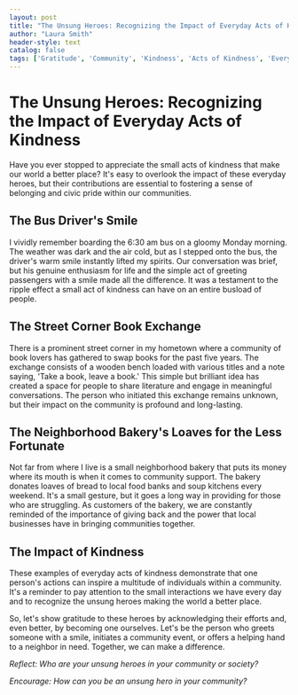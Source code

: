 ```yaml
---
layout: post
title: "The Unsung Heroes: Recognizing the Impact of Everyday Acts of Kindness"
author: "Laura Smith"
header-style: text
catalog: false
tags: ['Gratitude', 'Community', 'Kindness', 'Acts of Kindness', 'Everyday Heroes', 'Civic Pride', 'Sense of Belonging', 'Book Exchange', 'Giving Back']
---
```


# The Unsung Heroes: Recognizing the Impact of Everyday Acts of Kindness

Have you ever stopped to appreciate the small acts of kindness that make our world a better place? It's easy to overlook the impact of these everyday heroes, but their contributions are essential to fostering a sense of belonging and civic pride within our communities.

## The Bus Driver's Smile
I vividly remember boarding the 6:30 am bus on a gloomy Monday morning. The weather was dark and the air cold, but as I stepped onto the bus, the driver's warm smile instantly lifted my spirits. Our conversation was brief, but his genuine enthusiasm for life and the simple act of greeting passengers with a smile made all the difference. It was a testament to the ripple effect a small act of kindness can have on an entire busload of people.

## The Street Corner Book Exchange
There is a prominent street corner in my hometown where a community of book lovers has gathered to swap books for the past five years. The exchange consists of a wooden bench loaded with various titles and a note saying, 'Take a book, leave a book.' This simple but brilliant idea has created a space for people to share literature and engage in meaningful conversations. The person who initiated this exchange remains unknown, but their impact on the community is profound and long-lasting.

## The Neighborhood Bakery's Loaves for the Less Fortunate
Not far from where I live is a small neighborhood bakery that puts its money where its mouth is when it comes to community support. The bakery donates loaves of bread to local food banks and soup kitchens every weekend. It's a small gesture, but it goes a long way in providing for those who are struggling. As customers of the bakery, we are constantly reminded of the importance of giving back and the power that local businesses have in bringing communities together.

## The Impact of Kindness
These examples of everyday acts of kindness demonstrate that one person's actions can inspire a multitude of individuals within a community. It's a reminder to pay attention to the small interactions we have every day and to recognize the unsung heroes making the world a better place.

So, let's show gratitude to these heroes by acknowledging their efforts and, even better, by becoming one ourselves. Let's be the person who greets someone with a smile, initiates a community event, or offers a helping hand to a neighbor in need. Together, we can make a difference.

*Reflect: Who are your unsung heroes in your community or society?*

*Encourage: How can you be an unsung hero in your community?*
